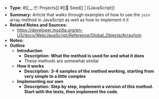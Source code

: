 - **Type:** #[[__ 📦 Projects]] #[[🌱 Seed]] | [[JavaScript]]
- **Summary:** Article that walks through examples of how to use the `join` array method in JavaScript as well as how to implement it it
- **Related Notes and Sources:**
    - https://developer.mozilla.org/en-US/docs/Web/JavaScript/Reference/Global_Objects/Array/join
- **Notes:**
- **Outline**
    - **Introduction**
        - **Description:** __What the method is used for and what it does__
        - These methods are somewhat similar 
    - **How it works**
        - **Description:** __3-4 samples of the method working, starting from very simple to a little complex__
    - **Implementing our own**
        - **Description:** __Step by step, implement a version of this method. Start with the tests, then implement the code.__
